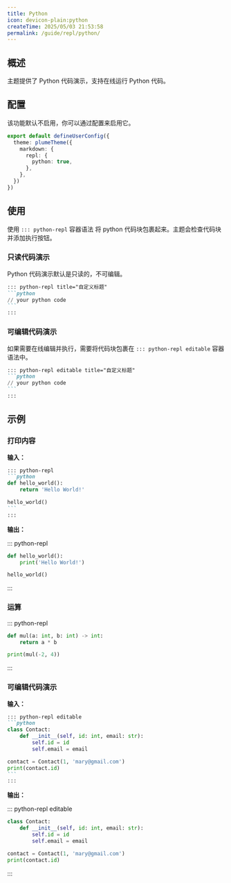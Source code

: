 ```yaml
---
title: Python
icon: devicon-plain:python
createTime: 2025/05/03 21:53:58
permalink: /guide/repl/python/
---
```


## 概述

主题提供了 Python 代码演示，支持在线运行 Python 代码。

## 配置

该功能默认不启用，你可以通过配置来启用它。

```ts title=".vuepress/config.ts"
export default defineUserConfig({
  theme: plumeTheme({
    markdown: {
      repl: {
        python: true,
      },
    },
  })
})
```

## 使用

使用 `::: python-repl` 容器语法 将 python 代码块包裹起来。主题会检查代码块并添加执行按钮。

### 只读代码演示

Python 代码演示默认是只读的，不可编辑。

````md
::: python-repl title="自定义标题"
```python
// your python code
```
:::
````

### 可编辑代码演示

如果需要在线编辑并执行，需要将代码块包裹在 `::: python-repl editable` 容器语法中。

````md
::: python-repl editable title="自定义标题"
```python
// your python code
```
:::
````

## 示例

### 打印内容

**输入：**

````md
::: python-repl
```python
def hello_world():
    return 'Hello World!'

hello_world()
```
:::
````

**输出：**

::: python-repl

```python
def hello_world():
    print('Hello World!')

hello_world()
```

:::

### 运算

::: python-repl

```python
def mul(a: int, b: int) -> int:
    return a * b

print(mul(-2, 4))
```

:::

### 可编辑代码演示

**输入：**

````md
::: python-repl editable
```python
class Contact:
    def __init__(self, id: int, email: str):
        self.id = id
        self.email = email

contact = Contact(1, 'mary@gmail.com')
print(contact.id)
```
:::
````

**输出：**

::: python-repl editable

```python
class Contact:
    def __init__(self, id: int, email: str):
        self.id = id
        self.email = email

contact = Contact(1, 'mary@gmail.com')
print(contact.id)
```

:::
